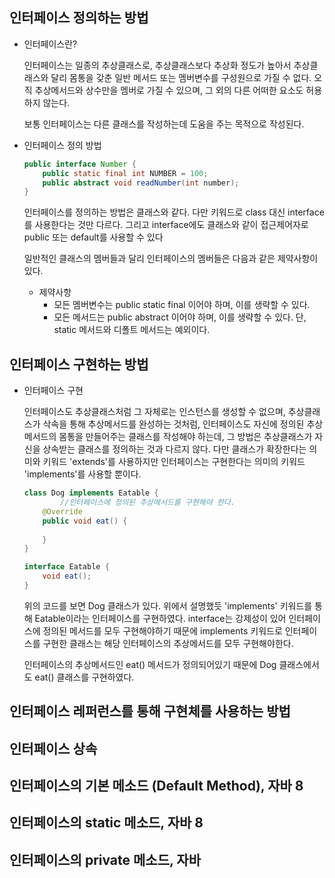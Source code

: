 ## 인터페이스 정의하는 방법

- 인터페이스란?

  인터페이스는 일종의 추상클래스로, 추상클래스보다 추상화 정도가 높아서 추상클래스와 달리 몸통을 갖춘 일반 메서드 또는 멤버변수를 구성원으로 가질 수 없다. 오직 추상메서드와 상수만을 멤버로 가질 수 있으며, 그 외의 다른 어떠한 요소도 허용하지 않는다.

  보통 인터페이스는 다른 클래스를 작성하는데 도움을 주는 목적으로 작성된다.

- 인터페이스 정의 방법

    ```java
    public interface Number {
    	public static final int NUMBER = 100;
    	public abstract void readNumber(int number);
    }
    ```

  인터페이스를 정의하는 방법은 클래스와 같다. 다만 키워드로 class 대신 interface를 사용한다는 것만 다르다. 그리고 interface에도 클래스와 같이 접근제어자로 public 또는 default를 사용할 수 있다

  일반적인 클래스의 멤버들과 달리 인터페이스의 멤버들은 다음과 같은 제약사항이 있다.

    - 제약사항
        - 모든 멤버변수는 public static final 이어야 하며, 이를 생략할 수 있다.
        - 모든 메서드는 public abstract 이어야 하며, 이를 생략할 수 있다. 단, static 메서드와 디폴트 메서드는 예외이다.

## 인터페이스 구현하는 방법

- 인터페이스 구현

  인터페이스도 추상클래스처럼 그 자체로는 인스턴스를 생성할 수 없으며, 추상클래스가 삭속을 통해 추상메서드를 완성하는 것처럼, 인터페이스도 자신에 정의된 추상메서드의 몸통을 만들어주는 클래스를 작성해야 하는데, 그 방법은 추상클래스가 자신을 상속받는 클래스를 정의하는 것과 다르지 않다. 다만 클래스가 확장한다는 의미와 키워드 'extends'를 사용하지만 인터페이스는 구현한다는 의미의 키워드 'implements'를 사용할 뿐이다.

    ```java
    class Dog implements Eatable {
    		//인터페이스에 정의된 추상메서드를 구현해야 한다.
        @Override
        public void eat() {
            
        }
    }

    interface Eatable {
        void eat();
    }
    ```

  위의 코드를 보면 Dog 클래스가 있다. 위에서 설명했듯 'implements' 키워드를 통해 Eatable이라는 인터페이스를 구현하였다. interface는 강제성이 있어 인터페이스에 정의된 메서드를 모두 구현해야하기 때문에 implements 키워드로 인터페이스를 구현한 클래스는 해당 인터페이스의 추상메서드를 모두 구현해야한다.

  인터페이스의 추상메서드인 eat() 메서드가 정의되어있기 때문에 Dog 클래스에서도 eat() 클래스를 구현하였다.

## 인터페이스 레퍼런스를 통해 구현체를 사용하는 방법

## 인터페이스 상속

## 인터페이스의 기본 메소드 (Default Method), 자바 8

## 인터페이스의 static 메소드, 자바 8

## 인터페이스의 private 메소드, 자바